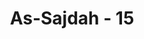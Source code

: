 ---
title: "As-Sajdah - 15"
no: 15
arabic_no: ١٥
ayah: اِنَّمَا يُؤْمِنُ بِاٰيٰتِنَا الَّذِيْنَ اِذَا ذُكِّرُوْا بِهَا خَرُّوْا سُجَّدًا وَّسَبَّحُوْا بِحَمْدِ رَبِّهِمْ وَهُمْ لَا يَسْتَكْبِرُوْنَ ۩ 
translation: "Orang-orang yang beriman dengan ayat-ayat Kami, hanyalah orang-orang yang apabila diperingatkan dengannya (ayat-ayat Kami), mereka menyungkur sujud dan bertasbih serta memuji Tuhannya, dan mereka tidak menyombongkan diri."
tafsir: "Ayat ini menerangkan bahwa orang-orang yang beriman kepada ayat-ayat Al-Qur'an dan mengakui bahwa Muhammad itu adalah rasul Allah adalah orang-orang yang apabila diperingatkan kepada mereka ayat-ayat Allah dan dibacakan di hadapan mereka, mereka lalu bersujud kepada-Nya. Mereka juga bertasbih memuji-Nya seraya membaca, \"Subhanallahi wa bihamdihi, subhanallahil 'adhim.\" Sujud yang demikian dinamakan sujud tilawah. Hukumnya sunah, baik dalam salat maupun di luar salat.\n\nTindakan mereka itu adalah tanda ketaatan dan ketundukan mereka. Hal itu juga sebagai tanda bahwa mereka benar-benar menghayati ajaran dan petunjuk ayat-ayat yang dibacakan kepada mereka. Tidak sedikit pun terdapat sikap angkuh dan sombong dalam menghambakan diri kepada Allah. Mereka juga senang dan khusyuk dalam beribadah."
---